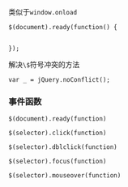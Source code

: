 

类似于`window.onload`

```
$(document).ready(function() {
    
    
});

```




解决`\$`符号冲突的方法

```
var _ = jQuery.noConflict();

```


### 事件函数

```
$(document).ready(function)

$(selector).click(function)

$(selector).dblclick(function)

$(selector).focus(function)

$(selector).mouseover(function)

```









































